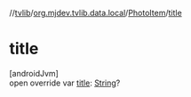 //[tvlib](../../../index.md)/[org.mjdev.tvlib.data.local](../index.md)/[PhotoItem](index.md)/[title](title.md)

# title

[androidJvm]\
open override var [title](title.md): [String](https://kotlinlang.org/api/latest/jvm/stdlib/kotlin/-string/index.html)?
